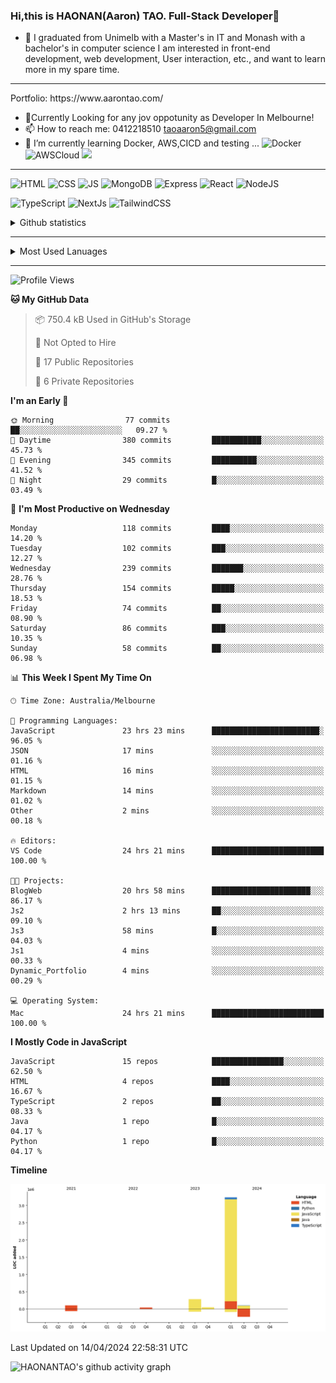 ### Hi,this is HAONAN(Aaron) TAO. Full-Stack Developer👋

- 🔭 I graduated from Unimelb with a Master's in IT and Monash with a bachelor's in computer science
I am interested in front-end development, web development, User interaction, etc., and want to learn more in my spare time.
<hr/>
Portfolio: https://www.aarontao.com/

- 💬Currently Looking for any jov oppotunity as Developer In Melbourne!
- 📫 How to reach me:  0412218510   taoaaron5@gmail.com
- 🌱 I’m currently learning Docker, AWS,CICD and testing ...
![Docker](https://img.shields.io/badge/Docker-yellow?style=plastic)
![AWSCloud](https://img.shields.io/badge/AWS-yellow?style=plastic)
![](https://metrics.lecoq.io/insights/HAONANTAO)
<hr/>

![HTML](https://img.shields.io/badge/-HTML5-E34F26?style=flat-square&logo=html5&logoColor=white)
![CSS](https://img.shields.io/badge/-CSS3-1572B6?style=flat-square&logo=css3)
![JS](https://img.shields.io/badge/-JavaScript-oringe?style=flat-square&logo=javascript)
![MongoDB](https://img.shields.io/badge/MongoDB-blue?style=plastic)
![Express](https://img.shields.io/badge/Express-blue?style=plastic)
![React](https://img.shields.io/badge/react-blue?style=plastic)
![NodeJS](https://img.shields.io/badge/NodeJS-blue?style=plastic)

![TypeScript](https://img.shields.io/badge/TypeScript-blue?style=plastic)
![NextJs](https://img.shields.io/badge/NextJs-blue?style=plastic)
![TailwindCSS](https://img.shields.io/badge/TailwindCSS-blue?style=plastic)


<!-- [![Aaron's Most used languages](https://github-readme-stats.vercel.app/api/top-langs/?username=haonantao)]-->
<details>
  <summary>Github statistics</summary>
  <p align="center">
    <img src="https://github-readme-stats.vercel.app/api?username=HAONANTAO&show_icons=true" height="300"/>
  </p>
</details>
<hr/>
<details>
  <summary>Most Used Lanuages</summary>
  <p align="center">
    <img src="https://github-readme-stats.vercel.app/api/top-langs/?username=HAONANTAO&layout=donut-vertical" height="300"/>
  </p>
</details>

<hr/>

<!--START_SECTION:waka-->
![Profile Views](http://img.shields.io/badge/Profile%20Views-153-blue)

**🐱 My GitHub Data** 

> 📦 750.4 kB Used in GitHub's Storage 
 > 
> 🚫 Not Opted to Hire
 > 
> 📜 17 Public Repositories 
 > 
> 🔑 6 Private Repositories 
 > 
**I'm an Early 🐤** 

```text
🌞 Morning                77 commits          ██░░░░░░░░░░░░░░░░░░░░░░░   09.27 % 
🌆 Daytime                380 commits         ███████████░░░░░░░░░░░░░░   45.73 % 
🌃 Evening                345 commits         ██████████░░░░░░░░░░░░░░░   41.52 % 
🌙 Night                  29 commits          █░░░░░░░░░░░░░░░░░░░░░░░░   03.49 % 
```
📅 **I'm Most Productive on Wednesday** 

```text
Monday                   118 commits         ████░░░░░░░░░░░░░░░░░░░░░   14.20 % 
Tuesday                  102 commits         ███░░░░░░░░░░░░░░░░░░░░░░   12.27 % 
Wednesday                239 commits         ███████░░░░░░░░░░░░░░░░░░   28.76 % 
Thursday                 154 commits         █████░░░░░░░░░░░░░░░░░░░░   18.53 % 
Friday                   74 commits          ██░░░░░░░░░░░░░░░░░░░░░░░   08.90 % 
Saturday                 86 commits          ███░░░░░░░░░░░░░░░░░░░░░░   10.35 % 
Sunday                   58 commits          ██░░░░░░░░░░░░░░░░░░░░░░░   06.98 % 
```


📊 **This Week I Spent My Time On** 

```text
🕑︎ Time Zone: Australia/Melbourne

💬 Programming Languages: 
JavaScript               23 hrs 23 mins      ████████████████████████░   96.05 % 
JSON                     17 mins             ░░░░░░░░░░░░░░░░░░░░░░░░░   01.16 % 
HTML                     16 mins             ░░░░░░░░░░░░░░░░░░░░░░░░░   01.15 % 
Markdown                 14 mins             ░░░░░░░░░░░░░░░░░░░░░░░░░   01.02 % 
Other                    2 mins              ░░░░░░░░░░░░░░░░░░░░░░░░░   00.18 % 

🔥 Editors: 
VS Code                  24 hrs 21 mins      █████████████████████████   100.00 % 

🐱‍💻 Projects: 
BlogWeb                  20 hrs 58 mins      ██████████████████████░░░   86.17 % 
Js2                      2 hrs 13 mins       ██░░░░░░░░░░░░░░░░░░░░░░░   09.10 % 
Js3                      58 mins             █░░░░░░░░░░░░░░░░░░░░░░░░   04.03 % 
Js1                      4 mins              ░░░░░░░░░░░░░░░░░░░░░░░░░   00.33 % 
Dynamic_Portfolio        4 mins              ░░░░░░░░░░░░░░░░░░░░░░░░░   00.29 % 

💻 Operating System: 
Mac                      24 hrs 21 mins      █████████████████████████   100.00 % 
```

**I Mostly Code in JavaScript** 

```text
JavaScript               15 repos            ████████████████░░░░░░░░░   62.50 % 
HTML                     4 repos             ████░░░░░░░░░░░░░░░░░░░░░   16.67 % 
TypeScript               2 repos             ██░░░░░░░░░░░░░░░░░░░░░░░   08.33 % 
Java                     1 repo              █░░░░░░░░░░░░░░░░░░░░░░░░   04.17 % 
Python                   1 repo              █░░░░░░░░░░░░░░░░░░░░░░░░   04.17 % 
```



**Timeline**

![Lines of Code chart](https://raw.githubusercontent.com/HAONANTAO/HAONANTAO/main/assets/bar_graph.png)


 Last Updated on 14/04/2024 22:58:31 UTC
<!--END_SECTION:waka-->


![HAONANTAO's github activity graph](https://github-readme-activity-graph.vercel.app/graph?username=HAONANTAO&theme=tokyo-night)


